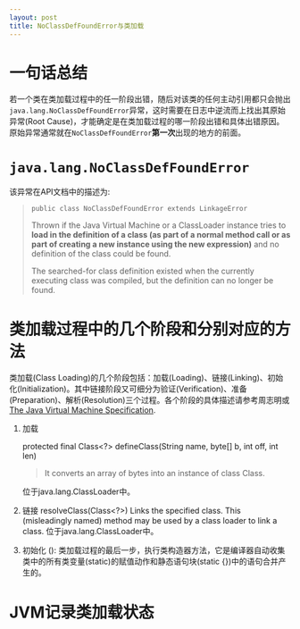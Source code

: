 ```yaml
---
layout: post
title: NoClassDefFoundError与类加载
---
```


# 一句话总结
若一个类在类加载过程中的任一阶段出错，随后对该类的任何主动引用都只会抛出`java.lang.NoClassDefFoundError`异常，这时需要在日志中逆流而上找出其原始异常(Root Cause)，才能确定是在类加载过程的哪一阶段出错和具体出错原因。原始异常通常就在`NoClassDefFoundError`**第一次**出现的地方的前面。

# `java.lang.NoClassDefFoundError`
该异常在API文档中的描述为:

> `public class NoClassDefFoundError extends LinkageError`
> 
> Thrown if the Java Virtual Machine or a ClassLoader instance tries to **load in the definition of a class (as part of a normal method call or as part of creating a new instance using the new expression)** and no definition of the class could be found.
> 
> The searched-for class definition existed when the currently executing class was compiled, but the definition can no longer be found.

# 类加载过程中的几个阶段和分别对应的方法
类加载(Class Loading)的几个阶段包括：加载(Loading)、链接(Linking)、初始化(Initialization)。其中链接阶段又可细分为验证(Verification)、准备(Preparation)、解析(Resolution)三个过程。各个阶段的具体描述请参考周志明或[The Java Virtual Machine Specification](https://docs.oracle.com/javase/specs/jvms/se8/jvms8.pdf).

1. 加载

    protected final Class<?> defineClass(String name, byte[] b, int off, int len)
    
    > It converts an array of bytes into an instance of class Class.

    位于java.lang.ClassLoader中。

2. 链接
resolveClass(Class<?>)
Links the specified class. This (misleadingly named) method may be used by a class loader to link a class.
位于java.lang.ClassLoader中。

3. 初始化
<clinit>(): 类加载过程的最后一步，执行类构造器方法，它是编译器自动收集类中的所有类变量(static)的赋值动作和静态语句块(static {})中的语句合并产生的。

# JVM记录类加载状态